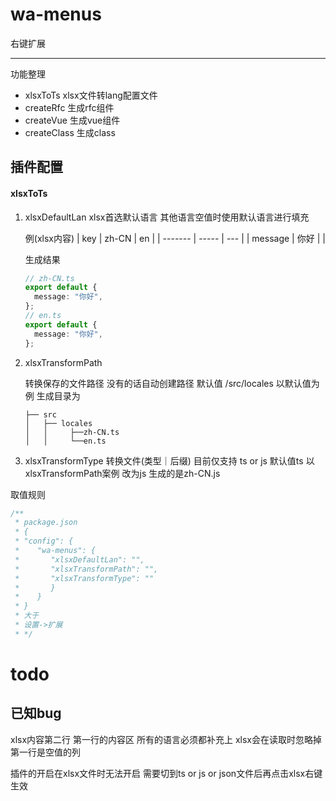 # wa-menus

右键扩展

---

功能整理

- xlsxToTs xlsx文件转lang配置文件
- createRfc 生成rfc组件
- createVue 生成vue组件
- createClass 生成class

## 插件配置

#### xlsxToTs

1. xlsxDefaultLan
   xlsx首选默认语言 其他语言空值时使用默认语言进行填充

   例(xlsx内容)
   | key | zh-CN | en |
   | ------- | ----- | --- |
   | message | 你好 | |

   生成结果

   ```typescript
   // zh-CN.ts
   export default {
     message: "你好",
   };
   // en.ts
   export default {
     message: "你好",
   };
   ```

2. xlsxTransformPath

   转换保存的文件路径 没有的话自动创建路径
   默认值 /src/locales
   以默认值为例 生成目录为

   ```
   ├── src
   │   ├── locales
   │   │     ├──zh-CN.ts
   │   │     └──en.ts
   ```

3. xlsxTransformType
   转换文件(类型｜后缀)
   目前仅支持 ts or js
   默认值ts
   以xlsxTransformPath案例
   改为js 生成的是zh-CN.js

取值规则

```typescript
/**
 * package.json
 * {
 * "config": {
 *    "wa-menus": {
 *       "xlsxDefaultLan": "",
 *       "xlsxTransformPath": "",
 *       "xlsxTransformType": ""
 *       }
 *    }
 * }
 * 大于
 * 设置->扩展
 * */
```

# todo

## 已知bug

xlsx内容第二行 第一行的内容区
所有的语言必须都补充上
xlsx会在读取时忽略掉第一行是空值的列

插件的开启在xlsx文件时无法开启 需要切到ts or js or json文件后再点击xlsx右键生效
